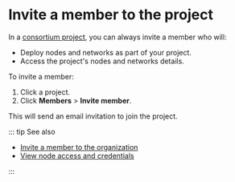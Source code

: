 # Invite a member to the project

In a [consortium project](/glossary/consortium-project), you can always invite a member who will:

* Deploy nodes and networks as part of your project.
* Access the project's nodes and networks details.

To invite a member:

1. Click a project.
1. Click **Members** > **Invite member**.

This will send an email invitation to join the project.

::: tip See also

* [Invite a member to the organization](/platform/invite-a-member-to-the-organization)
* [View node access and credentials](/platform/view-node-access-and-credentials)

:::
